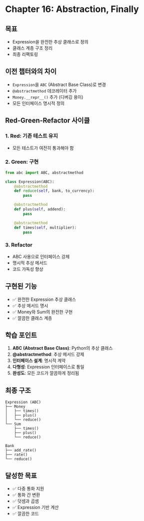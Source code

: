 # Chapter 16: Abstraction, Finally

## 목표

- Expression을 완전한 추상 클래스로 정의
- 클래스 계층 구조 정리
- 최종 리팩토링

## 이전 챕터와의 차이

- `Expression`을 `ABC` (Abstract Base Class)로 변경
- `@abstractmethod` 데코레이터 추가
- `Money.__repr__()` 추가 (디버깅 용이)
- 모든 인터페이스 명시적 정의

## Red-Green-Refactor 사이클

### 1. Red: 기존 테스트 유지

- 모든 테스트가 여전히 통과해야 함

### 2. Green: 구현

```python
from abc import ABC, abstractmethod

class Expression(ABC):
    @abstractmethod
    def reduce(self, bank, to_currency):
        pass

    @abstractmethod
    def plus(self, addend):
        pass

    @abstractmethod
    def times(self, multiplier):
        pass
```

### 3. Refactor

- ABC 사용으로 인터페이스 강제
- 명시적 추상 메서드
- 코드 가독성 향상

## 구현된 기능

- ✅ 완전한 Expression 추상 클래스
- ✅ 추상 메서드 명시
- ✅ Money와 Sum의 완전한 구현
- ✅ 깔끔한 클래스 계층

## 학습 포인트

1. **ABC (Abstract Base Class)**: Python의 추상 클래스
2. **@abstractmethod**: 추상 메서드 강제
3. **인터페이스 설계**: 명시적 계약
4. **다형성**: Expression 인터페이스로 통일
5. **완성도**: 모든 코드가 깔끔하게 정리됨

## 최종 구조

```
Expression (ABC)
├── Money
│   ├── times()
│   ├── plus()
│   └── reduce()
└── Sum
    ├── times()
    ├── plus()
    └── reduce()

Bank
├── add_rate()
├── rate()
└── reduce()
```

## 달성한 목표

- ✅ 다중 통화 지원
- ✅ 통화 간 변환
- ✅ 덧셈과 곱셈
- ✅ Expression 기반 계산
- ✅ 깔끔한 코드

